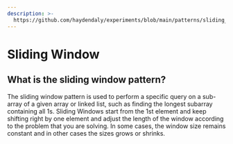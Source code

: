 ```yaml
---
description: >-
  https://github.com/haydendaly/experiments/blob/main/patterns/sliding_windows.ipynb
---
```


# Sliding Window

## What is the sliding window pattern?

The sliding window pattern is used to perform a specific query on a sub-array of a given array or linked list, such as finding the longest subarray containing all 1s. Sliding Windows start from the 1st element and keep shifting right by one element and adjust the length of the window according to the problem that you are solving. In some cases, the window size remains constant and in other cases the sizes grows or shrinks.

